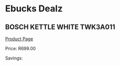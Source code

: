 
# Ebucks Dealz
## BOSCH KETTLE WHITE TWK3A011
[Product Page](https://www.ebucks.com/web/shop/productSelected.do?prodId=1149047921&catId=704985963)

Price: R699.00

Savings: 


	